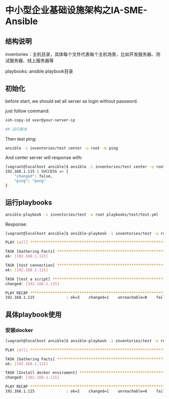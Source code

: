 # 中小型企业基础设施架构之IA-SME-Ansible

## 结构说明

inventories：主机目录，具体每个文件代表每个主机场景，比如开发服务器、测试服务器、线上服务器等

playbooks: ansible playbook目录

## 初始化

before start, we should set all server as login without password.

just follow command:

```bash
ssh-copy-id user@your-server-ip

## 运行脚本

```
Then test ping:

```bash
ansible -i inventories/test center -u root -m ping
```
And center server will response with:

```bash
[vagrant@localhost ansible]$ ansible -i inventories/test center -u root -m ping
192.168.1.115 | SUCCESS => {
    "changed": false,
    "ping": "pong"
}
```

## 运行playbooks

```bash
ansible-playbook -i inventories/test -u root playbooks/test/test.yml
```

Response:

```bash
[vagrant@localhost ansible]$ ansible-playbook -i inventories/test -u root playbooks/test/test.yml

PLAY [all] ********************************************************************************************************************************************************

TASK [Gathering Facts] ********************************************************************************************************************************************
ok: [192.168.1.115]

TASK [test connection] ********************************************************************************************************************************************
ok: [192.168.1.115]

TASK [test a script] **********************************************************************************************************************************************
changed: [192.168.1.115]

PLAY RECAP ********************************************************************************************************************************************************
192.168.1.115              : ok=3    changed=1    unreachable=0    failed=0

```

## 具体playbook使用

### 安装docker

```bash
[vagrant@localhost ansible]$ ansible-playbook -i inventories/test -u root playbooks/docker/docker.yml

PLAY [all] ********************************************************************************************************************************************************

TASK [Gathering Facts] ********************************************************************************************************************************************
ok: [192.168.1.115]

TASK [Install docker enviroment] **********************************************************************************************************************************
changed: [192.168.1.115]

PLAY RECAP ********************************************************************************************************************************************************
192.168.1.115              : ok=2    changed=1    unreachable=0    failed=0

```
